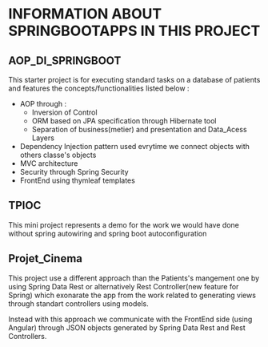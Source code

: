 # INFORMATION ABOUT SPRINGBOOTAPPS IN THIS PROJECT

## AOP_DI_SPRINGBOOT

This starter project is for executing standard tasks on a database of patients and
features the concepts/functionalities listed below :

- AOP through :
	- Inversion of Control
	- ORM based on JPA specification through Hibernate tool
	- Separation of business(metier) and presentation and Data_Acess Layers 
- Dependency Injection pattern used evrytime we connect objects with others classe's objects
- MVC architecture
- Security through Spring Security
- FrontEnd using thymleaf templates
  
## TPIOC

This mini project represents a demo for the work we would have done without spring
autowiring and spring boot autoconfiguration


## Projet_Cinema

This project use a different approach than the Patients's mangement one by using 
Spring Data Rest or alternatively Rest Controller(new feature for Spring) which 
exonarate the app from the work related to generating views through standart 
controllers using models.

Instead with this approach we communicate with the FrontEnd side (using Angular)
through JSON objects generated by Spring Data Rest and Rest Controllers.
